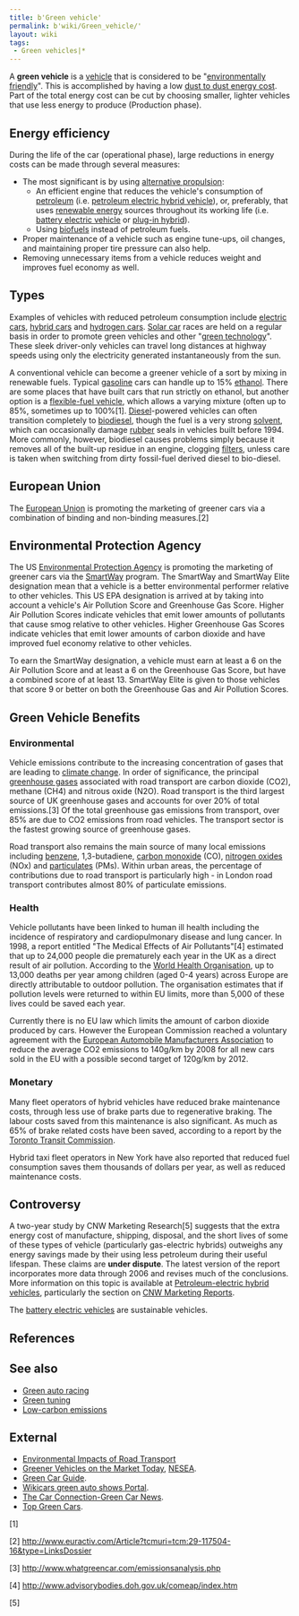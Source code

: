 ```yaml
---
title: b'Green vehicle'
permalink: b'wiki/Green_vehicle/'
layout: wiki
tags:
 - Green vehicles|*
---
```


A **green vehicle** is a [vehicle](vehicle "wikilink") that is
considered to be "[environmentally
friendly](environmentalism "wikilink")". This is accomplished by having
a low [dust to dust energy cost](dust_to_dust_energy_cost "wikilink").
Part of the total energy cost can be cut by choosing smaller, lighter
vehicles that use less energy to produce (Production phase).

Energy efficiency
-----------------

During the life of the car (operational phase), large reductions in
energy costs can be made through several measures:

-   The most significant is by using [alternative
    propulsion](alternative_propulsion "wikilink"):
    -   An efficient engine that reduces the vehicle's consumption of
        [petroleum](petroleum "wikilink") (i.e. [petroleum electric
        hybrid vehicle](petroleum_electric_hybrid_vehicle "wikilink")),
        or, preferably, that uses [renewable
        energy](renewable_energy "wikilink") sources throughout its
        working life (i.e. [battery electric
        vehicle](battery_electric_vehicle "wikilink") or [plug-in
        hybrid](plug-in_hybrid "wikilink")).
    -   Using [biofuels](biofuel "wikilink") instead of petroleum fuels.
-   Proper maintenance of a vehicle such as engine tune-ups, oil
    changes, and maintaining proper tire pressure can also help.
-   Removing unnecessary items from a vehicle reduces weight and
    improves fuel economy as well.

Types
-----

Examples of vehicles with reduced petroleum consumption include
[electric cars](electric_car "wikilink"), [hybrid
cars](hybrid_car "wikilink") and [hydrogen
cars](hydrogen_car "wikilink"). [Solar car](/wiki/Solar_car "wikilink") races
are held on a regular basis in order to promote green vehicles and other
"[green technology](green_technology "wikilink")". These sleek
driver-only vehicles can travel long distances at highway speeds using
only the electricity generated instantaneously from the sun.

A conventional vehicle can become a greener vehicle of a sort by mixing
in renewable fuels. Typical [gasoline](gasoline "wikilink") cars can
handle up to 15% [ethanol](alcohol_fuel "wikilink"). There are some
places that have built cars that run strictly on ethanol, but another
option is a [flexible-fuel vehicle](flexible-fuel_vehicle "wikilink"),
which allows a varying mixture (often up to 85%, sometimes up to
100%[1]. [Diesel](diesel_fuel "wikilink")-powered vehicles can often
transition completely to [biodiesel](biodiesel "wikilink"), though the
fuel is a very strong [solvent](solvent "wikilink"), which can
occasionally damage [rubber](rubber "wikilink") seals in vehicles built
before 1994. More commonly, however, biodiesel causes problems simply
because it removes all of the built-up residue in an engine, clogging
[filters](filter_(chemistry) "wikilink"), unless care is taken when
switching from dirty fossil-fuel derived diesel to bio-diesel.

European Union
--------------

The [European Union](/wiki/European_Union "wikilink") is promoting the
marketing of greener cars via a combination of binding and non-binding
measures.[2]

Environmental Protection Agency
-------------------------------

The US [Environmental Protection
Agency](/wiki/Environmental_Protection_Agency "wikilink") is promoting the
marketing of greener cars via the [SmartWay](/wiki/SmartWay "wikilink")
program. The SmartWay and SmartWay Elite designation mean that a vehicle
is a better environmental performer relative to other vehicles. This US
EPA designation is arrived at by taking into account a vehicle's Air
Pollution Score and Greenhouse Gas Score. Higher Air Pollution Scores
indicate vehicles that emit lower amounts of pollutants that cause smog
relative to other vehicles. Higher Greenhouse Gas Scores indicate
vehicles that emit lower amounts of carbon dioxide and have improved
fuel economy relative to other vehicles.

To earn the SmartWay designation, a vehicle must earn at least a 6 on
the Air Pollution Score and at least a 6 on the Greenhouse Gas Score,
but have a combined score of at least 13. SmartWay Elite is given to
those vehicles that score 9 or better on both the Greenhouse Gas and Air
Pollution Scores.

Green Vehicle Benefits
----------------------

### Environmental

Vehicle emissions contribute to the increasing concentration of gases
that are leading to [climate change](climate_change "wikilink"). In
order of significance, the principal [greenhouse
gases](greenhouse_gases "wikilink") associated with road transport are
carbon dioxide (CO2), methane (CH4) and nitrous oxide (N2O). Road
transport is the third largest source of UK greenhouse gases and
accounts for over 20% of total emissions.[3] Of the total greenhouse gas
emissions from transport, over 85% are due to CO2 emissions from road
vehicles. The transport sector is the fastest growing source of
greenhouse gases.

Road transport also remains the main source of many local emissions
including [benzene](benzene "wikilink"), 1,3-butadiene, [carbon
monoxide](carbon_monoxide "wikilink") (CO), [nitrogen
oxides](nitrogen_oxides "wikilink") (NOx) and
[particulates](particulates "wikilink") (PMs). Within urban areas, the
percentage of contributions due to road transport is particularly high -
in London road transport contributes almost 80% of particulate
emissions.

### Health

Vehicle pollutants have been linked to human ill health including the
incidence of respiratory and cardiopulmonary disease and lung cancer. In
1998, a report entitled "The Medical Effects of Air Pollutants"[4]
estimated that up to 24,000 people die prematurely each year in the UK
as a direct result of air pollution. According to the [World Health
Organisation](/wiki/World_Health_Organisation "wikilink"), up to 13,000 deaths
per year among children (aged 0-4 years) across Europe are directly
attributable to outdoor pollution. The organisation estimates that if
pollution levels were returned to within EU limits, more than 5,000 of
these lives could be saved each year.

Currently there is no EU law which limits the amount of carbon dioxide
produced by cars. However the European Commission reached a voluntary
agreement with the [European Automobile Manufacturers
Association](/wiki/European_Automobile_Manufacturers_Association "wikilink")
to reduce the average CO2 emissions to 140g/km by 2008 for all new cars
sold in the EU with a possible second target of 120g/km by 2012.

### Monetary

Many fleet operators of hybrid vehicles have reduced brake maintenance
costs, through less use of brake parts due to regenerative braking. The
labour costs saved from this maintenance is also significant. As much as
65% of brake related costs have been saved, according to a report by the
[Toronto Transit Commission](/wiki/Toronto_Transit_Commission "wikilink").

Hybrid taxi fleet operators in New York have also reported that reduced
fuel consumption saves them thousands of dollars per year, as well as
reduced maintenance costs.

Controversy
-----------

A two-year study by CNW Marketing Research[5] suggests that the extra
energy cost of manufacture, shipping, disposal, and the short lives of
some of these types of vehicle (particularly gas-electric hybrids)
outweighs any energy savings made by their using less petroleum during
their useful lifespan. These claims are **under dispute**. The latest
version of the report incorporates more data through 2006 and revises
much of the conclusions. More information on this topic is available at
[Petroleum-electric hybrid
vehicles](/wiki/Petroleum_electric_hybrid_vehicle "wikilink"), particularly
the section on [CNW Marketing
Reports](/wiki/Petroleum_electric_hybrid_vehicle#CNW_Marketing_Reports "wikilink").

The [battery electric vehicles](battery_electric_vehicle "wikilink") are
sustainable vehicles.

References
----------

<references/>

See also
--------

-   [Green auto racing](/wiki/Category%3AGreen_auto_racing "wikilink")
-   [Green tuning](/wiki/Green_tuning "wikilink")
-   [Low-carbon emissions](/wiki/Low-carbon_emission "wikilink")

External
--------

-   [Environmental Impacts of Road
    Transport](http://whatgreencar.com/environment.php)
-   [Greener Vehicles on the Market
    Today](http://www.nesea.org/transportation/evs.html),
    [NESEA](/wiki/NESEA "wikilink").
-   [Green Car Guide](http://www.petrolprices.com/green-guide.html).
-   [Wikicars green auto shows
    Portal](http://wikicars.org/es/Portal:Green_auto_shows).
-   [The Car Connection-Green Car
    News](http://www.thecarconnection.com/Auto_News/Green_Car_News/S196.html).
-   [Top Green Cars](http://www.topgreencars.com/).

[1] 

[2] <http://www.euractiv.com/Article?tcmuri=tcm:29-117504-16&type=LinksDossier>

[3] <http://www.whatgreencar.com/emissionsanalysis.php>

[4] <http://www.advisorybodies.doh.gov.uk/comeap/index.htm>

[5] 
